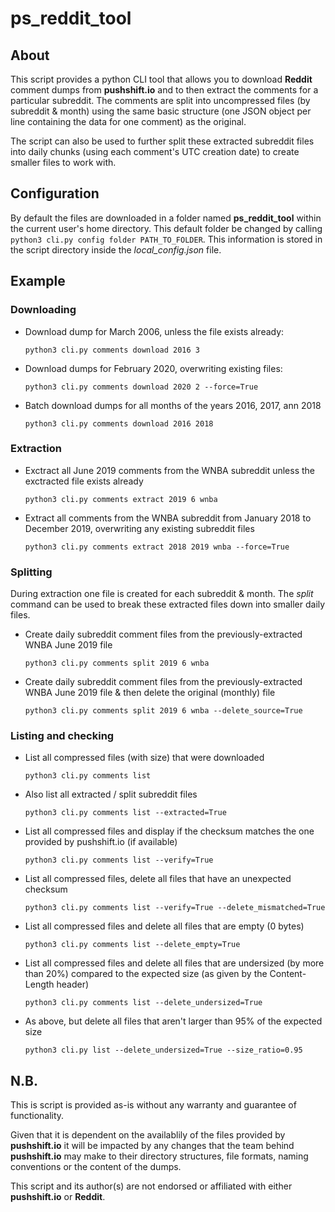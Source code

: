 # ps_reddit_tool

## About

This script provides a python CLI tool that allows you to download __Reddit__ comment dumps from __pushshift.io__ and to then extract the comments for a particular subreddit.
The comments are split into uncompressed files (by subreddit & month) using the same basic structure (one JSON object per line containing the data for one comment) as the original.

The script can also be used to further split these extracted subreddit files into daily chunks (using each comment's UTC creation date) to create smaller files to work with.


## Configuration

By default the files are downloaded in a folder named __ps_reddit_tool__ within the current user's home directory. This default folder be changed by calling 
```python3 cli.py config folder PATH_TO_FOLDER```. This information is stored in the script directory inside the _local_config.json_ file.

## Example

### Downloading

- Download dump for March 2006, unless the file exists already:

    ```python3 cli.py comments download 2016 3```

- Download dumps for February 2020, overwriting existing files:

    ```python3 cli.py comments download 2020 2 --force=True```

- Batch download dumps for all months of the years 2016, 2017, ann 2018

    ```python3 cli.py comments download 2016 2018```

### Extraction

- Exctract all June 2019 comments from the WNBA subreddit unless the exctracted file exists already

    ```python3 cli.py comments extract 2019 6 wnba```

- Extract all comments from the WNBA subreddit from January 2018 to December 2019, overwriting any existing subreddit files 

    ```python3 cli.py comments extract 2018 2019 wnba --force=True```

### Splitting

During extraction one file is created for each subreddit & month. The _split_ command can be used to break these extracted files down into smaller daily files. 

- Create daily subreddit comment files from the previously-extracted WNBA June 2019 file

    ```python3 cli.py comments split 2019 6 wnba```

- Create daily subreddit comment files from the previously-extracted WNBA June 2019 file & then delete the original (monthly) file

    ```python3 cli.py comments split 2019 6 wnba --delete_source=True```

### Listing and checking

- List all compressed files (with size) that were downloaded

    ```python3 cli.py comments list```


- Also list all extracted / split subreddit files

    ```python3 cli.py comments list --extracted=True```

- List all compressed files and display if the checksum matches the one provided by pushshift.io (if available)

    ```python3 cli.py comments list --verify=True```

- List all compressed files, delete all files that have an unexpected checksum

    ```python3 cli.py comments list --verify=True --delete_mismatched=True```

- List all compressed files and delete all files that are empty (0 bytes)

    ```python3 cli.py comments list --delete_empty=True```

- List all compressed files and delete all files that are undersized (by more than 20%) compared to the expected size (as given by the Content-Length header)

    ```python3 cli.py comments list --delete_undersized=True```

- As above, but delete all files that aren't larger than 95% of the expected size

    ```python3 cli.py list --delete_undersized=True --size_ratio=0.95```




## N.B.

This is script is provided as-is without any warranty and guarantee of functionality.

Given that it is dependent on the availablily of the files provided by  __pushshift.io__ it will be impacted by any changes that the team behind __pushshift.io__ may make to their directory structures, file formats, naming conventions or the content of the dumps.

This script and its author(s) are not endorsed or affiliated with either __pushshift.io__ or __Reddit__.
